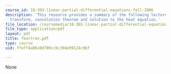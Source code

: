 ```yaml
---
course_id: 18-303-linear-partial-differential-equations-fall-2006
description: 'This resource provides a summary of the following lecture topics: fourier
  transform, convolution theorem and solution to the heat equation.'
file_location: /coursemedia/18-303-linear-partial-differential-equations-fall-2006/ffeff4a86a9d709cc6c394e99124c9bf_fourtran.pdf
file_type: application/pdf
layout: pdf
title: fourtran.pdf
type: course
uid: ffeff4a86a9d709cc6c394e99124c9bf

---
```

None